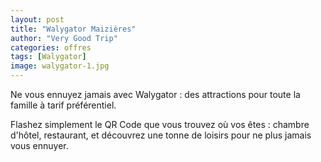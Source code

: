 ```yaml
---
layout: post
title: "Walygator Maizières"
author: "Very Good Trip"
categories: offres
tags: [Walygator]
image: walygator-1.jpg
---
```


Ne vous ennuyez jamais avec Walygator : des attractions pour toute la famille à tarif préférentiel.


Flashez simplement le QR Code que vous trouvez où vos êtes : chambre d'hôtel, restaurant, et découvrez une tonne de loisirs pour ne plus jamais vous ennuyer.
